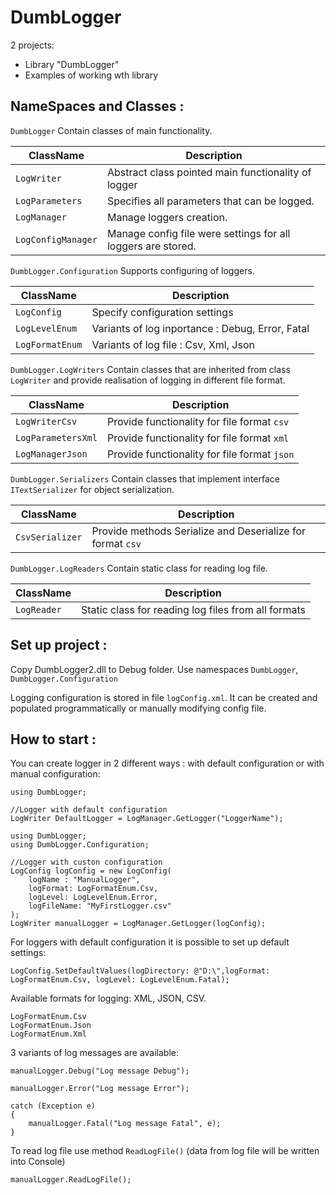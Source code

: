 # DumbLogger


2 projects:
  - Library "DumbLogger"
  - Examples of working wth library

## NameSpaces and Classes :

`DumbLogger`
Contain classes of main functionality.

ClassName | Description
--------- | -----------
`LogWriter` | Abstract class pointed main functionality of logger 
`LogParameters` | Specifies all parameters that can be logged.
`LogManager` | Manage loggers creation.
`LogConfigManager` | Manage config file were settings for all loggers are stored.  

`DumbLogger.Configuration`
Supports configuring of loggers.

ClassName | Description
--------- | -----------
`LogConfig` | Specify configuration settings 
`LogLevelEnum` | Variants of log inportance : Debug, Error, Fatal
`LogFormatEnum` | Variants of log file : Csv,  Xml, Json

`DumbLogger.LogWriters`
Contain classes that are inherited from class `LogWriter` and provide realisation of logging in different file format.

ClassName | Description
--------- | -----------
`LogWriterCsv` | Provide functionality for file format `csv` 
`LogParametersXml` | Provide functionality for file format `xml` 
`LogManagerJson` | Provide functionality for file format `json` 

`DumbLogger.Serializers`
Contain classes that implement interface `ITextSerializer` for object serialization.

ClassName | Description
--------- | -----------
`CsvSerializer` | Provide methods Serialize and Deserialize for format `csv` 

`DumbLogger.LogReaders`
Contain static class for reading log file.

ClassName | Description
--------- | -----------
`LogReader` | Static class for reading log files from all formats



## Set up project : 
Copy DumbLogger2.dll to Debug folder.
Use namespaces `DumbLogger`, `DumbLogger.Configuration`

Logging configuration is stored in file `logConfig.xml`. It can be created and populated programmatically or manually modifying config file.

## How to start :

You can create logger in 2 different ways : with default configuration or with manual configuration:
```
using DumbLogger;

//Logger with default configuration
LogWriter DefaultLogger = LogManager.GetLogger("LoggerName");
```

```
using DumbLogger;
using DumbLogger.Configuration;

//Logger with custon configuration
LogConfig logConfig = new LogConfig(
    logName : "ManualLogger",
    logFormat: LogFormatEnum.Csv,
    logLevel: LogLevelEnum.Error,
    logFileName: "MyFirstLogger.csv"
);
LogWriter manualLogger = LogManager.GetLogger(logConfig);
```
For loggers with default configuration it is possible to set up default settings:
```
LogConfig.SetDefaultValues(logDirectory: @"D:\",logFormat: LogFormatEnum.Csv, logLevel: LogLevelEnum.Fatal);
```
Available formats for logging: XML, JSON, CSV.
```
LogFormatEnum.Csv
LogFormatEnum.Json
LogFormatEnum.Xml
```

3 variants of log messages are available: 

```
manualLogger.Debug("Log message Debug");
```

```
manualLogger.Error("Log message Error");
```

```
catch (Exception e)
{
    manualLogger.Fatal("Log message Fatal", e);
}
```

To read log file use method `ReadLogFile()` (data from log file will be written into Console)
```
manualLogger.ReadLogFile();
```


